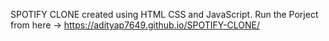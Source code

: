 SPOTIFY CLONE created using HTML CSS and JavaScript.
Run the Porject from here ->  https://adityap7649.github.io/SPOTIFY-CLONE/
